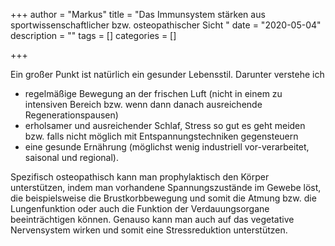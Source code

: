 +++
author = "Markus"
title = "Das Immunsystem stärken aus sportwissenschaftlicher bzw. osteopathischer Sicht "
date = "2020-05-04"
description = ""
tags = []
categories = []

+++

Ein großer Punkt ist natürlich ein gesunder Lebensstil. 
Darunter verstehe ich 
* regelmäßige Bewegung an der frischen Luft (nicht in einem zu intensiven Bereich bzw. wenn dann danach ausreichende Regenerationspausen) 
* erholsamer und ausreichender Schlaf, Stress so gut es geht meiden bzw. falls nicht möglich mit Entspannungstechniken gegensteuern
* eine gesunde Ernährung (möglichst wenig industriell vor-verarbeitet, saisonal und regional).

Spezifisch  osteopathisch kann man prophylaktisch den Körper unterstützen, indem man vorhandene Spannungszustände im Gewebe löst, die beispielsweise die Brustkorbbewegung und somit die Atmung bzw. die Lungenfunktion oder auch die Funktion der Verdauungsorgane beeinträchtigen können. 
Genauso kann man auch auf das vegetative Nervensystem wirken und somit eine Stressreduktion unterstützen.
